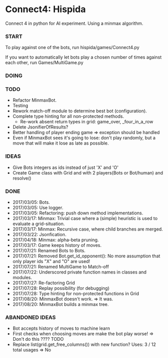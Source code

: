 # Connect4: Hispida
Connect 4 in python for AI experiment. Using a minmax algorithm.

### START
To play against one of the bots, run hispida/games/Connect4.py

If you want to automatically let bots play a chosen number of times against each other,
run Games/MultiGame.py

### DOING

### TODO
* Refactor MinmaxBot.
* Testing
* Rework match-off module to determine best bot (configuration).
* Complete type hinting for all non-protected methods.
    * Re-work absent return types in grid: game_over, \_four_in_a_row
* Delete JsonifierOfResults?
* Better handling of player ending game => exception should be handled
* Even if MinmaxBot sees it's going to lose: don't play randomly, but a move that will make it lose as late as possible.

### IDEAS
* Give Bots integers as ids instead of just 'X' and 'O'
* Create Game class with Grid and with 2 players(Bots or Bot/human) and resolve()

### DONE
* 2017/03/05: Bots.
* 2017/03/05: Use logger.
* 2017/03/05: Refactoring: push down method implementations.
* 2017/03/17: Minmax: Trivial case where a (simple) heuristic is used to evaluate a grid-situation.
* 2017/03/17: Minmax: Recursive case, where child branches are merged.
* 2017/03/22: Jsonfication.
* 2017/04/18: Minmax: alpha-beta pruning.
* 2017/03/17: Game keeps history of moves.
* 2017/07/21: Renamed Bots to Bots.
* 2017/07/21: Removed Bot.get_id_opponent(): No more assumption that only player ids "X" and "O" are used!
* 2017/07/21: Renamed MultiGame to Match-off
* 2017/07/22: Underscored private function names in classes and modules.
* 2017/07/27: Re-factoring Grid
* 2017/07/28: Replay possibility (for debugging)
* 2017/07/28: Type hinting for non-protected functions in Grid
* 2017/08/20: MinmaxBot doesn't work. => It was.
* 2017/08/20: MinmaxBot builds a minmax tree.

### ABANDONED IDEAS
* Bot accepts history of moves to machine learn
* First checks when choosing moves are make the bot play worse! => Don't do this ???? TODO
* Replace list(grid.get_free_columns()) with new function? Uses: 3 / 12 total usages => No
